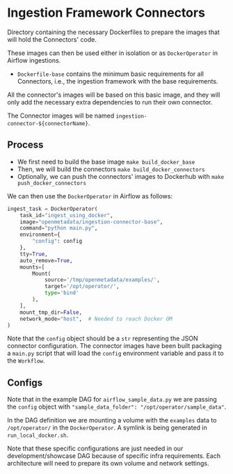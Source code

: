 # Ingestion Framework Connectors

Directory containing the necessary Dockerfiles to prepare the images that will hold the Connectors' code.

These images can then be used either in isolation or as `DockerOperator` in Airflow ingestions.

- `Dockerfile-base` contains the minimum basic requirements for all Connectors, i.e., the ingestion framework with the base requirements.

All the connector's images will be based on this basic image, and they will only add the necessary extra dependencies to run their own connector.

The Connector images will be named `ingestion-connector-${connectorName}`.

## Process

- We first need to build the base image `make build_docker_base`
- Then, we will build the connectors `make build_docker_connectors`
- Optionally, we can push the connectors' images to Dockerhub with `make push_docker_connectors`

We can then use the `DockerOperator` in Airflow as follows:

```python
ingest_task = DockerOperator(
    task_id="ingest_using_docker",
    image="openmetadata/ingestion-connector-base",
    command="python main.py",
    environment={
        "config": config
    },
    tty=True,
    auto_remove=True,
    mounts=[
        Mount(
            source='/tmp/openmetadata/examples/',
            target='/opt/operator/',
            type='bind'
        ),
    ],
    mount_tmp_dir=False,
    network_mode="host",  # Needed to reach Docker OM
)
```

Note that the `config` object should be a `str` representing the JSON connector
configuration. The connector images have been built packaging a `main.py` script that
will load the `config` environment variable and pass it to the `Workflow`.

## Configs

Note that in the example DAG for `airflow_sample_data.py` we are passing the `config` object with `"sample_data_folder": "/opt/operator/sample_data"`.

In the DAG definition we are mounting a volume with the `examples` data to `/opt/operator/` in the `DockerOperator`. A symlink is being generated in `run_local_docker.sh`.

Note that these specific configurations are just needed in our development/showcase DAG because of specific infra requirements. Each architecture will need to prepare its own volume and network settings.
